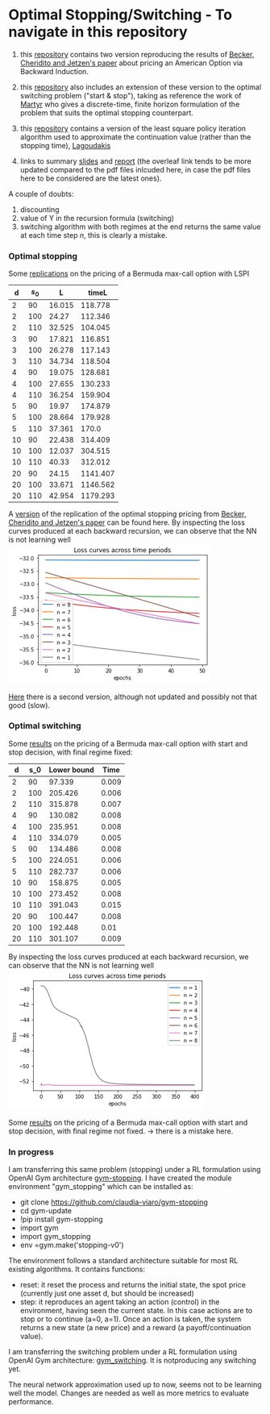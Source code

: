 # Optimal Stopping/Switching - To navigate in this repository
1) this [repository](https://github.com/claudia-viaro/optimal_stopping-switching/tree/main/optimal_stopping) contains two version reproducing the results of [Becker, Cheridito and Jetzen's paper](https://www.jmlr.org/papers/volume20/18-232/18-232.pdf) about pricing an American Option via Backward Induction.

2) this [repository](https://github.com/claudia-viaro/optimal_stopping-switching/tree/main/optimal_switching) also includes an extension of these version to the optimal switching problem ("start & stop"), taking as reference the work of [Martyr](https://www.jstor.org/stable/44985404) who gives a discrete-time, finite horizon formulation of the problem that suits the optimal stopping counterpart.

3) this [repository](https://github.com/claudia-viaro/optimal_stopping-switching/tree/main/LeastSquarePolicyIteration) contains a version of the least square policy iteration algorithm used to approximate the continuation value (rather than the stopping time), [Lagoudakis](https://www2.cs.duke.edu/research/AI/LSPI/nips01.pdf)

4) links to summary [slides](https://www.overleaf.com/read/wzbgsfncsrgs) and [report](https://www.overleaf.com/project/627d0a7d14dde7bb79b7c757) (the overleaf link tends to be more updated compared to the pdf files inlcuded here, in case the pdf files here to be considered are the latest ones).


A couple of doubts:
1. discounting
2. value of Y in the recursion formula (switching)
3. switching algorithm with both regimes at the end returns the same value at each time step $n$, this is clearly a mistake.

### Optimal stopping 
Some [replications](https://github.com/claudia-viaro/optimal_stopping-switching/blob/main/opt_switching_V3.ipynb) on the pricing of a Bermuda max-call option with LSPI

| d |  $s_0$  |   L       |   timeL    | 
|---|---------|-----------|------------|
|2  |    90   |    16.015 |    118.778 |  
|2  |    100  |    24.27  |    112.346 |  
|2  |    110  |    32.525 |    104.045 |  
|3  |    90   |    17.821 |    116.851 |  
|3  |    100  |    26.278 |    117.143 |  
|3  |    110  |    34.734 |    118.504 |  
|4  |    90   |    19.075 |    128.681 |  
|4  |    100  |    27.655 |    130.233 |  
|4  |    110  |    36.254 |    159.904 |  
|5  |    90   |    19.97  |    174.879 |  
|5  |    100  |    28.664 |    179.928 |  
|5  |    110  |    37.361 |    170.0   |  
|10 |    90   |    22.438 |    314.409 |  
|10 |    100  |    12.037 |    304.515 |  
|10 |    110  |    40.33  |    312.012 |  
|20 |    90   |    24.15  |    1141.407|  
|20 |    100  |    33.671 |    1146.562|  
|20 |    110  |    42.954 |    1179.293| 

A [version](https://github.com/claudia-viaro/optimal_stopping-switching/blob/main/optimal_stopping/optimal_stopping_V1.ipynb) of the replication of the optimal stopping pricing from [Becker, Cheridito and Jetzen's paper](https://www.jmlr.org/papers/volume20/18-232/18-232.pdf) can be found here. By inspecting the loss curves produced at each backward recursion, we can observe that the NN is not learning well <br />
![image](https://github.com/claudia-viaro/optimal_stopping-switching/blob/main/figures/loss_curves_optStopping.png)

[Here](https://github.com/claudia-viaro/optimal_stopping-switching/blob/main/optimal_stopping/optimal_stopping_V2.ipynb) there is a second version, although not updated and possibly not that good (slow).

### Optimal switching

Some [results](https://github.com/claudia-viaro/optimal_stopping-switching/blob/main/optimal_switching/opt_switching_V3.ipynb) on the pricing of a Bermuda max-call option with start and stop decision, with final regime fixed:

| d  | s_0 | Lower bound | Time  |
|----|-----|-------------|-------|
| 2  | 90  | 97.339      | 0.009 |
| 2  | 100 | 205.426     | 0.006 |
| 2  | 110 | 315.878     | 0.007 |
| 4  | 90  | 130.082     | 0.008 |
| 4  | 100 | 235.951     | 0.008 |
| 4  | 110 | 334.079     | 0.005 |
| 5  | 90  | 134.486     | 0.008 |
| 5  | 100 | 224.051     | 0.006 |
| 5  | 110 | 282.737     | 0.006 |
| 10 | 90  | 158.875     | 0.005 |
| 10 | 100 | 273.452     | 0.008 |
| 10 | 110 | 391.043     | 0.015 |
| 20 | 90  | 100.447     | 0.008 |
| 20 | 100 | 192.448     | 0.01  |
| 20 | 110 | 301.107     | 0.009 |

By inspecting the loss curves produced at each backward recursion, we can observe that the NN is not learning well <br />
![image](https://github.com/claudia-viaro/optimal_stopping-switching/blob/main/figures/loss_curves_optSwitching.png) <br />


Some [results](https://github.com/claudia-viaro/optimal_stopping-switching/blob/main/optimal_switching/opt_switching_V4.ipynb) on the pricing of a Bermuda max-call option with start and stop decision, with final regime not fixed. $\rightarrow$ there is a mistake here.

### In progress
I am transferring this same problem (stopping) under a RL formulation using OpenAI Gym architecture [gym-stopping](https://github.com/claudia-viaro/gym-stopping). I have created the module environment "gym_stopping" which can be installed as:
- git clone https://github.com/claudia-viaro/gym-stopping
- cd gym-update
- !pip install gym-stopping
- import gym
- import gym_stopping
- env =gym.make('stopping-v0')

The environment follows a standard architecture suitable for most RL existing algorithms.
It contains functions:
- reset: it reset the process and returns the initial state, the spot price (currently just one asset d, but should be increased)
- step: it reproduces an agent taking an action (control) in the environment, having seen the current state. In this case actions are to stop or to continue (a=0, a=1). Once an action is taken, the system returns a new state (a new price) and a reward (a payoff/continuation value). <br>

I am transferring the switching problem under a RL formulation using OpenAI Gym architecture: [gym_switching](https://github.com/claudia-viaro/gym_switching). It is notproducing any switching yet.  <br>

The neural network approximation used up to now, seems not to be learning well the model. Changes are needed as well as more metrics to evaluate performance.
